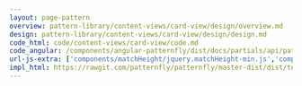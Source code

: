 ```yaml
---
layout: page-pattern
overview: pattern-library/content-views/card-view/design/overview.md
design: pattern-library/content-views/card-view/design/design.md
code_html: code/content-views/card-view/code.md
code_angular: /components/angular-patternfly/dist/docs/partials/api/patternfly.views.directive.pfCardView.html
url-js-extra: ['components/matchHeight/jquery.matchHeight-min.js','components/angular-patternfly/dist/docs/grunt-scripts/angular-drag-and-drop-lists.js']
impl_html: https://rawgit.com/patternfly/patternfly/master-dist/dist/tests/card-view-multi-select.html
---
```

